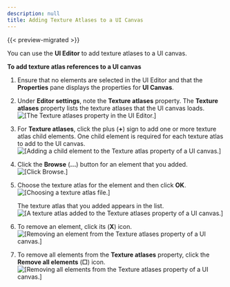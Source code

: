 ```yaml
---
description: null
title: Adding Texture Atlases to a UI Canvas
---
```


{{< preview-migrated >}}

You can use the **UI Editor** to add texture atlases to a UI canvas\.

**To add texture atlas references to a UI canvas**

1. Ensure that no elements are selected in the UI Editor and that the **Properties** pane displays the properties for **UI Canvas**\.

1. Under **Editor settings**, note the **Texture atlases** property\. The **Texture atlases** property lists the texture atlases that the UI canvas loads\.
![\[The Texture atlases property in the UI Editor.\]](/images/user-guide/game_ui_editor/ui-editor-texture-atlases-1.png)

1. For **Texture atlases**, click the plus \(**\+**\) sign to add one or more texture atlas child elements\. One child element is required for each texture atlas to add to the UI canvas\.
![\[Adding a child element to the Texture atlas property of a UI canvas.\]](/images/user-guide/game_ui_editor/ui-editor-texture-atlases-2.png)

1. Click the **Browse** \(**\.\.\.**\) button for an element that you added\.
![\[Click Browse.\]](/images/user-guide/game_ui_editor/ui-editor-texture-atlases-3.png)

1. Choose the texture atlas for the element and then click **OK**\.
![\[Choosing a texture atlas file.\]](/images/user-guide/game_ui_editor/ui-editor-texture-atlases-4.png)

   The texture atlas that you added appears in the list\.
![\[A texture atlas added to the Texture atlases property of a UI canvas.\]](/images/user-guide/game_ui_editor/ui-editor-texture-atlases-5.png)

1. To remove an element, click its \(**X**\) icon\.
![\[Removing an element from the Texture atlases property of a UI canvas.\]](/images/user-guide/game_ui_editor/ui-editor-texture-atlases-6.png)

1. To remove all elements from the **Texture atlases** property, click the **Remove all elements** \(**☐**\) icon\.
![\[Removing all elements from the Texture atlases property of a UI canvas.\]](/images/user-guide/game_ui_editor/ui-editor-texture-atlases-7.png)
